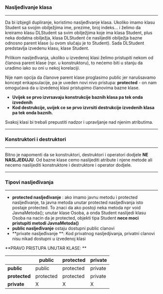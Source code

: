 ### Nasljeđivanje klasa

<hr>

Da bi izbjegli dupliranje, koristimo nasljeđivanje klasa. Ukoliko imamo klasu Student sa svojim obilježjima ime, prezime, broj indeks... i želimo da kreiramo klasu DLStudent sa svim obilježjima koje ima klasa Student, plus neka dodatna obilježja, klasa DLStudent će naslijediti obilježja bazne odnosno parent klase (u ovom slučaju je to Student). Sada DLStudent predstavlja izvedenu klasu, klase Student.

Prilikom nasljeđivanja, ukoliko u izvedenoj klasi želimo pristupiti nekom od članova parent klase (npr. u konstruktoru), to nećemo biti u stanju da uradimo iako su oni u nekoj korelaciji. 

Nije nam opcija da članove parent klase proglasimo public jer narušsavamo koncept enkapsulacije, pa je uveden novi nivo pristupa: **protected** - on nam omogućava da u izvedenoj klasi pristupimo članovima bazne klase.

- **Uvijek se prvo izvrsavaju konstrukcije baznih klasa pa tek onda izvedenih**
- **Kod destrukcije, uvijek ce se prvo izvrsiti destrukcije izvedenih klasa pa tek onda baznih.**

Svakoj klasi bi trebali prepustiti nadzor i upravljanje nad njenim atributima. 

<hr>

### Konstruktori i destruktori

<hr>

Bitno je napomenti da se konstruktori, destruktori i operatori dodjele **NE NASLJEĐUJU**. Od bazne klase cemo naslijediti atribute i njene metode ali necemo naslijediti konstruktore i destruktore i operator dodjele. 

<hr>

### Tipovi nasljeđivanja

<hr>

- **protected nasljeđivanje** : ako imamo javnu metodu i protected nasljeđivanje, ta javna metoda unutar protected nasljeđivanja isto postaje protected. To znaci da ako postoji neka metoda npr 
  void JavnaMetoda(); 
  unutar klase Osoba, a onda Student naslijedi klasu Osoba na nacin da je protected, objekti tipa Student **nece moci pristupiti metodi JavnaMetoda()**
- **public nasljeđivanje** ostaju dostupni public clanovi 
- **private nasljeđivanje **: Kod privatnog nasljedjivanja, privatni clanovi nisu nikad dostupni u izvedenoj klasi 

**PRAVO PRISTUPA UNUTAR KLASE: **

|               | public    | protected | private |
| ------------- | --------- | --------- | ------- |
| **public**    | public    | protected | private |
| **protected** | protected | protected | private |
| **private**   | X         | X         | X       |


